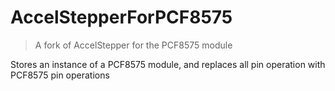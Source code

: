 # AccelStepperForPCF8575
> A fork of AccelStepper for the PCF8575 module

Stores an instance of a PCF8575 module, and replaces all pin operation with PCF8575 pin operations
